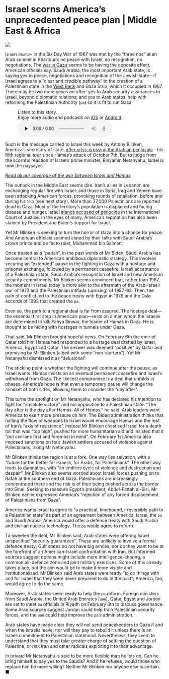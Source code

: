 # Israel scorns America’s unprecedented peace plan | Middle East & Africa

<img src="https://images.weserv.nl/?url=www.economist.com/img/b/1280/720/90/media-assets/image/20240210_MAP504.jpg" /><div></div><p><span>I</span><small>srael’s triumpH</small> in the Six Day War of 1967 was met by the “three nos” at an Arab summit in Khartoum: no peace with Israel, no recognition, no negotiations. The <a href="https://www.economist.com/israel-hamas">war in Gaza</a> seems to be having the opposite effect, American officials say. Saudi Arabia, the most important Arab state, is saying yes to peace, negotiations and recognition of the Jewish state—if Israel agrees to a “clear and credible pathway” to the creation of a Palestinian state in the <a href="https://www.economist.com/middle-east-and-africa/2023/12/07/israel-is-strangling-the-west-banks-economy">West Bank</a> and Gaza Strip, which it occupied in 1967. There may be two more yeses on offer: yes to Arab security assurances to Israel, beyond diplomatic relations; and yes to Arab states’ help with reforming the Palestinian Authority (<small>pa</small>) so it is fit to run Gaza.</p><div><figure><div><figcaption>Listen to this story.</figcaption> <span>Enjoy more audio and podcasts on<!-- --> <a href="https://www.economist.comhttps://economist-app.onelink.me/d2eC/bed1b25" id="audio-ios-cta" rel="noreferrer" target="_blank">iOS</a> <!-- -->or<!-- --> <a href="https://www.economist.comhttps://economist-app.onelink.me/d2eC/7f3c199" id="audio-android-cta" rel="noreferrer" target="_blank">Android</a>.</span></div><audio controls="" id="audio-player" preload="none" src="https://www.economist.com/media-assets/audio/038%20Middle%20East%20and%20Africa%20-%20Shuttle%20diplomacy-abc6cbba1873a61cdff07e7fb107515a.mp3" title="Israel scorns America’s unprecedented peace plan"><p>Your browser does not support the &lt;audio&gt; element.</p></audio><div><div></div></div></figure></div><p>Such is the message carried to Israel this week by Antony Blinken, America’s secretary of state, <a href="https://www.economist.com/middle-east-and-africa/2024/02/01/americas-shuttle-diplomacy-to-wind-down-the-war-in-gaza">after criss-crossing the Arabian peninsula</a>—his fifth regional tour since Hamas’s attack of October 7th. But to judge from the scornful reaction of Israel’s prime minister, Binyamin Netanyahu, Israel is now the naysayer.</p><aside><p><a href="https://www.economist.com/israel-hamas"><i>Read all our coverage of the war between Israel and Hamas</i></a></p></aside><p>The outlook in the Middle East seems dire. Iran’s allies in Lebanon are exchanging regular fire with Israel; and those in Syria, Iraq and Yemen have been attacking American forces, provoking rounds of retaliation, before and during his trip (see next story). More than 27,000 Palestinians are reported dead in Gaza. Most of the territory’s population is displaced and facing disease and hunger. Israel <a href="https://www.economist.com/leaders/2024/01/18/charging-israel-with-genocide-makes-a-mockery-of-the-icj">stands accused of genocide</a> in the International Court of Justice. In the eyes of many, America’s reputation has also been stained by President Joe Biden’s support for Israel.</p><div><div><div id="econ-1"></div></div></div><p>Yet Mr Blinken is seeking to turn the horror of Gaza into a chance for peace. And American officials seemed elated by their talks with Saudi Arabia’s crown prince and de facto ruler, Muhammad bin Salman.</p><p>Once treated as a “pariah”, in the past words of Mr Biden, Saudi Arabia has become central to America’s ambitious diplomatic strategy. This involves securing an “extended” pause in the fighting in Gaza with a hostage and prisoner exchange, followed by a permanent ceasefire, Israeli acceptance of a Palestinian state, Saudi Arabia’s recognition of Israel and new American security commitments. Mr Blinken seems convinced that, rather than 1967, the moment in Israel today is more akin to the aftermath of the Arab-Israeli war of 1973 and the Palestinian intifada (uprising) of 1987-93. Then, the pain of conflict led to the peace treaty with Egypt in 1979 and the Oslo accords of 1993 that created the <small>pa</small>.</p><p></p><p>Even so, the path to a regional deal is far from assured. The hostage deal—the essential first step in America’s plan—rests on a man whom the Israelis are determined to kill: Yahya Sinwar, the leader of Hamas in Gaza. He is thought to be hiding with hostages in tunnels under Gaza.</p><p>That said, Mr Blinken brought hopeful news. On February 6th the emir of Qatar told him Hamas had responded to a hostage deal drafted by Israel, America, Egypt and Qatar. The answer was deemed “positive” by Qatar and promising by Mr Blinken (albeit with some “non-starters”). Yet Mr Netanyahu dismissed it as “delusional”. </p><div><div><div id="econ-2"></div></div></div><p>The sticking point is whether the fighting will continue after the pause, as Israel wants. Hamas insists on an eventual permanent ceasefire and Israel’s withdrawal from Gaza. The likeliest compromise is a deal that unfolds in phases. America’s hope is that even a temporary pause will change the mindset of both sides, allowing them to consider the “day after”.</p><p>This turns the spotlight on Mr Netanyahu, who has declared his intention to fight for “absolute victory” and his opposition to a Palestinian state. “The day after is the day after Hamas. All of Hamas,” he said. Arab leaders want America to exert more pressure on him. The Biden administration thinks that halting the flow of weapons to Israel would encourage Hamas and the rest of Iran’s “axis of resistance”. Instead Mr Blinken chastised Israel for a death toll that was “too high”, pushed for more humanitarian aid and insisted that it “put civilians first and foremost in mind”. On February 1st America also imposed sanctions on four Jewish settlers accused of violence against Palestinians, irking Mr Netanyahu.</p><p>Mr Blinken thinks the region is at a fork. One way lies salvation, with a “future for the better for Israelis, for Arabs, for Palestinians”. The other way leads to damnation, with “an endless cycle of violence and destruction and despair”. Mr Blinken also seems worried about Israeli forces pushing on to Rafah at the southern end of Gaza. Palestinians are increasingly concentrated there and the risk is of their being pushed across the border into Sinai. Seeking to reassure Egypt’s president, Abdel-Fattah al-Sisi, Mr Blinken earlier expressed America’s “rejection of any forced displacement of Palestinians from Gaza”.</p><p>America wants Israel to agree to “a practical, timebound, irreversible path to a Palestinian state” as part of an agreement between America, Israel, the <small>pa</small> and Saudi Arabia. America would offer a defence treaty with Saudi Arabia and civilian nuclear technology. The <small>pa</small> would agree to reform.</p><p>To sweeten the deal, Mr Blinken said, Arab states were offering Israel unspecified “security guarantees’‘. These are unlikely to involve a formal defence treaty; Gulf states do not have big armies, nor do they want to be at the forefront of an American-Israel confrontation with Iran. But informed sources suggest options might include more intelligence-sharing, a common air-defence zone and joint military exercises. Some of this already takes place, but the aim would be to make it more visible and institutionalised. Mr Blinken said Arab states were ready “to do things with and for Israel that they were never prepared to do in the past”; America, too, would agree to do the same.</p><p>Moreover, Arab states seem ready to help the <small>pa</small> reform. Foreign ministers from Saudi Arabia, the United Arab Emirates (<small>uae</small>), Qatar, Egypt and Jordan are set to meet <small>pa</small> officials in Riyadh on February 8th to discuss governance. Some Arab sources suggest Jordan could help train Palestinian security forces, and the <small>uae</small> could help improve the <small>pa</small>’s administration.</p><p>Arab states have made clear they will not send peacekeepers to Gaza if and when the Israelis leave; nor will they pay to rebuild it unless there is an Israeli commitment to Palestinian statehood. Nevertheless, they seem to understand that they must take greater charge of settling the question of Palestine, or risk Iran and other radicals exploiting it to their advantage.</p><p>In private Mr Netanyahu is said to be more flexible than he lets on. Can he bring himself to say yes to the Saudis? And if he refuses, would those who replace him be more willing? Neither Mr Blinken nor anyone else is certain. <span>■</span></p>

